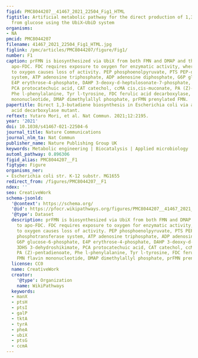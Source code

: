 ```yaml
---
figid: PMC8044207__41467_2021_22504_Fig1_HTML
figtitle: Artificial metabolic pathway for the direct production of 1,3-butadiene
  from glucose using the UbiX–UbiD system
organisms:
- NA
pmcid: PMC8044207
filename: 41467_2021_22504_Fig1_HTML.jpg
figlink: /pmc/articles/PMC8044207/figure/Fig1/
number: F1
caption: prFMN is biosynthesized via UbiX from both FMN and DMAP and then binds to
  apo-FDC. FDC requires exposure to oxygen for enzymatic activity, whereas overexposure
  to oxygen causes loss of activity. PEP phosphoenolpyruvate, PTS PEP-dependent phosphotransferase
  system, ATP adenosine triphosphate, ADP adenosine diphosphate, G6P glucose-6-phosphate,
  E4P erythrose-4-phosphate, DAHP 3-deoxy-d-heptulosonate-7-phosphate, 3DHS 3-dehydroshikimate,
  PCA protocatechuic acid, CAT catechol, ccMA cis,cis-muconate, PA (Z)-pentadienoate,
  Phe l-phenylalanine, Tyr l-tyrosine, FDC ferulic acid decarboxylase, FMN flavin
  mononucleotide, DMAP dimethylallyl phosphate, prFMN prenylated FMN.
papertitle: Direct 1,3-butadiene biosynthesis in Escherichia coli via a tailored ferulic
  acid decarboxylase mutant.
reftext: Yutaro Mori, et al. Nat Commun. 2021;12:2195.
year: '2021'
doi: 10.1038/s41467-021-22504-6
journal_title: Nature Communications
journal_nlm_ta: Nat Commun
publisher_name: Nature Publishing Group UK
keywords: Metabolic engineering | Biocatalysis | Applied microbiology
automl_pathway: 0.896306
figid_alias: PMC8044207__F1
figtype: Figure
organisms_ner:
- Escherichia coli str. K-12 substr. MG1655
redirect_from: /figures/PMC8044207__F1
ndex: ''
seo: CreativeWork
schema-jsonld:
  '@context': https://schema.org/
  '@id': https://pfocr.wikipathways.org/figures/PMC8044207__41467_2021_22504_Fig1_HTML.html
  '@type': Dataset
  description: prFMN is biosynthesized via UbiX from both FMN and DMAP and then binds
    to apo-FDC. FDC requires exposure to oxygen for enzymatic activity, whereas overexposure
    to oxygen causes loss of activity. PEP phosphoenolpyruvate, PTS PEP-dependent
    phosphotransferase system, ATP adenosine triphosphate, ADP adenosine diphosphate,
    G6P glucose-6-phosphate, E4P erythrose-4-phosphate, DAHP 3-deoxy-d-heptulosonate-7-phosphate,
    3DHS 3-dehydroshikimate, PCA protocatechuic acid, CAT catechol, ccMA cis,cis-muconate,
    PA (Z)-pentadienoate, Phe l-phenylalanine, Tyr l-tyrosine, FDC ferulic acid decarboxylase,
    FMN flavin mononucleotide, DMAP dimethylallyl phosphate, prFMN prenylated FMN.
  license: CC0
  name: CreativeWork
  creator:
    '@type': Organization
    name: WikiPathways
  keywords:
  - manX
  - ptsH
  - ptsI
  - galP
  - tktA
  - tyrA
  - pheA
  - ubiX
  - ptsG
  - ccmA
---
```

